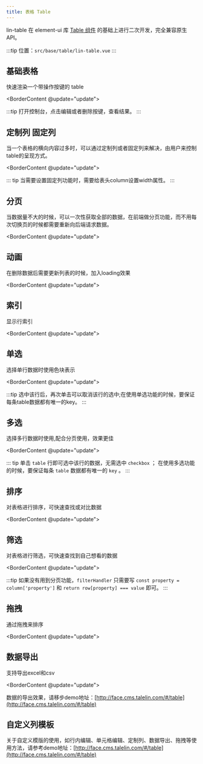 ```yaml
---
title: 表格 Table
---
```


<script>
import spread from './spread.png'
import retract from './retract.png'

  export default {
    data() {
      return {
        tableColumn : [
          { prop: 'date', label: '日期', width: '150'}, 
          { prop: 'name', label: '姓名', width: '150'},
          { prop: 'province', label: '省份',width: '150'}, 
          { prop: 'city', label: '市区',width: '100' },
          { prop: 'address', label: '地址', width: '300' },
          { prop: 'zip', label: '邮政编码' , width:'150' }, 
        ],
        sortTableColumn : [
          { prop: 'date', label: '日期', width: '150',sortable: true}, 
          { prop: 'name', label: '姓名', width: '150'},
          { prop: 'province', label: '省份',width: '150'}, 
          { prop: 'city', label: '市区',width: '100' },
          { prop: 'address', label: '地址', width: '300', formatter:this.formatter },
          { prop: 'zip', label: '邮政编码' , width:'150' }, 
        ],
        filterTableColumn : [
          { prop: 'date', label: '日期', width: '150',sortable: true, filters:[{text: '2016-05-01', value: '2016-05-01'}, {text: '2016-05-02', value: '2016-05-02'}, {text: '2016-05-03', value: '2016-05-03'}, {text: '2016-05-04', value: '2016-05-04'}],
          filterMethod: this.filterHandler}, 
          { prop: 'name', label: '姓名', width: '150'},
          { prop: 'province', label: '省份',width: '150'}, 
          { prop: 'city', label: '市区',width: '100' },
          { prop: 'address', label: '地址', width: '300', formatter:this.formatter },
          { prop: 'zip', label: '邮政编码' , width:'150' }, 
        ],
        list: [
          {  
          date: '2016-05-01',
          name: '王小虎',
          province: '上海',
          city: '普陀区',
          address: '上海市普陀区金沙江路 1518 弄',
          zip: 200333,
          key: '1'
        }, {
          date: '2016-05-02',
          name: '王小虎',
          province: '上海',
          city: '普陀区',
          address: '上海市普陀区金沙江路 1518 弄',
          zip: 200333,
          key: '2'
        }, {
          date: '2016-05-03',
          name: '王小虎',
          province: '上海',
          city: '普陀区',
          address: '上海市普陀区金沙江路 1518 弄',
          zip: 200333,
          key: '3'
        }, {
          date: '2016-05-04',
          name: '王小虎',
          province: '上海',
          city: '普陀区',
          address: '上海市普陀区金沙江路 1518 弄',
          zip: 200333,
          key: '4'
        },{
          date: '2016-05-05',
          name: '王小虎',
          province: '上海',
          city: '普陀区',
          address: '上海市普陀区金沙江路 1518 弄',
          zip: 200333,
          key: '5'
        },{
          date: '2016-05-06',
          name: '王小虎',
          province: '上海',
          city: '普陀区',
          address: '上海市普陀区金沙江路 1518 弄',
          zip: 200333,
          key: '6'
        },{
          date: '2016-05-07',
          name: '王小虎',
          province: '上海',
          city: '普陀区',
          address: '上海市普陀区金沙江路 1518 弄',
          zip: 200333,
          key: '7'
        },{
          date: '2016-05-08',
          name: '王小虎',
          province: '上海',
          city: '普陀区',
          address: '上海市普陀区金沙江路 1518 弄',
          zip: 200333,
          key: '8'
        },{
          date: '2016-05-09',
          name: '王小虎',
          province: '上海',
          city: '普陀区',
          address: '上海市普陀区金沙江路 1518 弄',
          zip: 200333,
          key: '9'
        }],
        tableData:[],
        operate : [
          { name: '编辑', func: 'handleEdit', type: 'primary' }, 
          { name: '删除', func: 'handleDelete', type: 'danger' }
        ] ,
        customColumn: [],
        checkboxList: [],
        fixedLeftList: [],
        fixedRightList:[],
        loading: false,
        pagination: {
          pageSize: 4,
          pageTotal: null
        },
        type: 'selection',
        isSpread: false,
        selectedTotal: 0,
        index: 'index',
        filterValue: [],
        reload: true
      }
    },
    created() {
      // 表格行内编辑  
      this.tableData = this.list.map((v,index) => {
        v.index = index
        this.$set(v, 'edit', false) 
          v.originalAddress = v.address 
          return v
      })
     this.customColumn = this.tableColumn.map( item => item.label),
     this.checkboxList = [...this.customColumn]
     this.$set(this.pagination, 'pageTotal', this.tableData.length)
    },
    methods: {
      update() {
        this.reload = false
        this.$nextTick( () => {
          this.reload = true
        })
      },
      // 固定列
      handleClick(row) {
        console.log(row);
      },
      // 普通表格
      handleEdit(val) {
        console.log(val)
      },
      handleDelete(val) {
         console.log(val)
        this.loading = true
        setTimeout( () => {
          this.tableData.splice(val.index,1)
          this.$set(this.pagination, 'pageTotal', this.tableData.length)
          this.loading = false
        },1000)  
      },
      rowClick(val) {
        console.log(val)
      },
      // 行内编辑
      cancelEdit(index, row) {
        row.address = row.originalAddress
        row.edit = false
      },
      confirmEdit(index, row) {
        row.edit = false
        row.originalAddress = row.address
      },
      currentChange(page) {
        console.log(page)
      },
      handleSelectionChange(val) {
        console.log(val)
        this.selectedTotal = val.length
      },
      // 监听单选
      handleCurrentChange(val) {
        console.log(val)
      },
       formatter(row, column) {
        return row.address;
      },
      filterHandler(value, row, column) {
        const filteredValue = column.filteredValue
        const columnKey = column.columnKey
        const total = this.tableData.filter(item => filteredValue.includes(item[columnKey]))
        this.$set(this.pagination, 'pageTotal', total.length) // 重新设置分页
        const property = column['property'];
        return row[property] === value;
      },
      changeStatus () {
        this.isSpread = !this.isSpread
      },
      getDragData(val) {
        console.log(val.dragData)
        console.log(val.oldIndex)
        console.log(val.newIndex)
      },
      exportExcel() {
        this.$refs.linTable.exportExcel('aaa')
      }  
    },
    computed: {
      imgSrc () {
        return this.isSpread ? retract : spread
      },
      content () {
        return this.isSpread ? '隐藏代码' : '展示代码'
      }
    },

  }
</script>

<style>
.el-button--text{
  color: #3963bc;
}
.edit-input {
  padding-right: 100px;
}
.cancel-btn {
  position: absolute;
  right: 15px;
  top: 12px;
}
.basic {
  padding: 2rem;
  box-shadow: 2px 2px 30px #C7CCD7;
}
.selecte {
  display: flex;
  flex-wrap: wrap;
  justify-content: space-between;
  margin: 10px 0;
}
.el-pagination.is-background .el-pager li:not(.disabled).active {
  background-color: #3963bc;
}
.el-checkbox__input.is-checked .el-checkbox__inner, .el-checkbox__input.is-indeterminate .el-checkbox__inner {
  background-color: #3963bc;
  border-color: #3963bc;
}
.el-checkbox__input.is-checked+.el-checkbox__label {
  color: #3963bc;
}
.el-button--primary {
  background-color: #3963bc;
  border-color: #3963bc;
}
</style>


lin-table 在 element-ui 库 [Table 组件](http://element.eleme.io/#/zh-CN/component/table) 的基础上进行二次开发，完全兼容原生API。

:::tip
位置：`src/base/table/lin-table.vue`
:::

## 基础表格

快速渲染一个带操作按键的 table

<BorderContent @update="update">
<template slot="content">

<template>
  <lin-table :tableColumn="tableColumn"
            :tableData="tableData"
            :operate="operate"
            @handleEdit="handleEdit"
            @handleDelete="handleDelete"></lin-table>
</template>
</template>

<template slot="introduce">

`operate` 接受一个 `Array`, 子元素有三个属性: `name` 按键名称、 `type` 按键名称 、 `func` 按键绑定的函数名称，组件内部已经写好了`handleEdit`、`handleDelete`，点击可以获取到该行的索引和内容，如果想要绑定别的函数实现其他功能，可以自己在`lin-table`组件里自己编写绑定函数。

只要传入表头、表格数据、功能区操作函数，就能很方便的渲染出一个表格，这里要注意的是，要保持表头和表格数据字段名的一致性，否则表格无法正常渲染。如果不需要功能区，可以不传 `operate` 。

</template>

<template slot="code">

```vue
<template>
  <lin-table 
    :tableColumn="tableColumn"
    :tableData="tableData"
    :operate="operate"
    @handleEdit="handleEdit"
    @handleDelete="handleDelete">
  </lin-table>
</template>

<script>
export default {
  data () {
    return {
       tableColumn : [
          { prop: 'date', label: '日期'}, 
          { prop: 'name', label: '姓名'},
          { prop: 'province', label: '省份'}, 
          { prop: 'city', label: '市区' },
          { prop: 'address', label: '地址'},
          { prop: 'zip', label: '邮政编码'}, 
        ],
        tableData: [
          {  
          date: '2016-05-01',
          name: '王小虎',
          province: '上海',
          city: '普陀区',
          address: '上海市普陀区金沙江路 1518 弄',
          zip: 200333,
          key: '1'
        }......],
        operate : [
          { name: '编辑', func: 'handleEdit', type: 'edit' }, 
          { name: '删除', func: 'handleDelete', type: 'del' }
        ],
    }
  }
  methods: {
      // 编辑
      handleEdit(val) {
        console.log(val)
      },
      // 删除
      handleDelete(val) {
         console.log(val)
      },
   }
}
</script>
```
</template>
</BorderContent>

:::tip
打开控制台，点击编辑或者删除按键，查看结果。
:::

## 定制列 固定列
当一个表格的横向内容过多时，可以通过定制列或者固定列来解决，由用户来控制table的呈现方式。

<BorderContent @update="update">
<template slot="content">

<template>
  <div>
  <span>需要展示的列：</span>
  <el-checkbox-group class="selecte" v-model="customColumn">
   <el-checkbox :disabled="item === '姓名'"v-for="(item, index) in checkboxList" :key="item" :label="item"></el-checkbox>
    </el-checkbox-group>
    <span>固定在左侧的列：</span>
  <el-checkbox-group class="selecte" v-model="fixedLeftList">
   <el-checkbox :disabled="!customColumn.includes(item) || fixedRightList.includes(item)" v-for="(item, index) in checkboxList" :key="item" :label="item"></el-checkbox>
  </el-checkbox-group>
  <span>固定在右侧的列：</span>
  <el-checkbox-group class="selecte" v-model="fixedRightList">
   <el-checkbox :disabled="!customColumn.includes(item) || fixedLeftList.includes(item)" v-for="(item, index) in checkboxList" :key="item" :label="item"></el-checkbox>
  </el-checkbox-group>
  <lin-table :tableColumn="tableColumn"
            :tableData="tableData"
            :customColumn="customColumn"
            :fixedLeftList="fixedLeftList"
            :fixedRightList="fixedRightList"
            @handleEdit="handleEdit"
            @handleDelete="handleDelete"></lin-table>
  </div>          
</template>
</template>

<template slot="introduce">

`customColumn` 传入需要展示的列的 `label` 名称, 类型为 `Array`， 默认全部展示；
`fixedLeftList` 传入需要固定在左侧的列的 `label` 名称 类型为 `Array` ,默认不固定;
`fixedRightList`  传入需要固定在右侧的列的l `abel` 名称, 类型为 `Array`, 默认不固定。

</template>

<template slot="code">

```vue
<template>
  <div>
    <span>需要展示的列：</span>
    <el-checkbox-group class="selecte" v-model="customColumn">
      <el-checkbox :disabled="item === '姓名'"v-for="(item, index) in checkboxList" :key="item" :label="item"></el-checkbox>
    </el-checkbox-group>
    <span>固定在左侧的列：</span>
    <el-checkbox-group class="selecte" v-model="fixedLeftList">
      <el-checkbox :disabled="!customColumn.includes(item)" v-for="(item, index) in checkboxList" :key="item" :label="item"></el-checkbox>
    </el-checkbox-group>
    <span>固定在右侧的列：</span>
    <el-checkbox-group class="selecte" gv-model="fixedRightList">
     <el-checkbox :disabled="!customColumn.includes(item)" v-for="(item, index) in checkboxList" :key="item" :label="item"></el-checkbox>
    </el-checkbox-group>
    <lin-table 
      :tableColumn="tableColumn"
      :tableData="tableData"
      :customColumn="customColumn"
      :fixedLeftList="fixedLeftList"
      :fixedRightList="fixedRightList"
      @handleEdit="handleEdit"
      @handleDelete="handleDelete">
    </lin-table>
  </div>  
</template>

<script>
export default {
  data () {
    return {
      tableColumn:[
        { prop: 'date', label: '日期', width: '100' }, 
        { prop: 'name', label: '姓名', width: '100'},
        { prop: 'province', label: '省份',width: '100'}, 
        { prop: 'city', label: '市区',width: '100' },
        { prop: 'address', label: '地址', width: '300'},
        { prop: 'zip', label: '邮政编码', width: '150'}, 
      ],
      customColumn: [], // 定制列
      fixedLeftList: [], // 左侧固定
      fixedRightList:[], // 右侧固定
      checkboxList: [],
    }
  },
  created () {
    this.customColumn = this.tableColumn.map( item => item.label),
    this.checkboxList = [...this.customColumn]
  },
}
</script>
```
</template>
</BorderContent>

::: tip
当需要设置固定列功能时，需要给表头column设置width属性。
:::

## 分页

当数据量不大的时候，可以一次性获取全部的数据，在前端做分页功能，而不用每次切换页的时候都需要重新向后端请求数据。

<BorderContent @update="update">
<template slot="content">

<template>
  <div>
  <lin-table :tableColumn="tableColumn"
            :tableData="tableData"
            :loading="loading"
            :pagination="pagination"></lin-table>
  </div>          
</template>
</template>

<template slot="introduce">

`pagination` 为分页配置项，类型为 `Object` | `Boolean` ，默认为 `false`，不显示分页；当接受一个对象类型时，它有两个属性：`pageSize`  每页显示条目个数, `pageTotal` 总条目数。

</template>

<template slot="code">

```vue
<template>
  <lin-table 
    :tableColumn="tableColumn"
    :tableData="tableData"
    :pagination="pagination"
    @currentChange="currentChange">
  </lin-table>
</template>

<script>
export default {
  data () {
    return {
      pagination: {
        pageSize: 4,
        pageTotal: null
      },
    }
  },
  created () {
    this.$set(this.pagination, 'pageTotal', this.tableData.length) // 获取数据总条数
  },
  methods: {
    // 监听页码变化
    currentChange(page) {
      console.log(page)
    },
  }
}
</script>
```
</template>
</BorderContent>


## 动画

在删除数据后需要更新列表的时候，加入loading效果

<BorderContent @update="update">
<template slot="content">

<template>
  <div>
  <lin-table :tableColumn="tableColumn"
            :tableData="tableData"
            :operate="operate"
            :loading="loading"
            @handleDelete="handleDelete"></lin-table>
  </div>          
</template>
</template>

<template slot="introduce">

`loading` 控制动画, 类型为 `Boolean`, 默认为`false`, 不显示动画;
`loadingText` 提示文字， 类型为 `String`,  默认为空, 没有提示文字;
`loadingIcon`  动画 `icon`, 默认为 `el-icon-loading` ;
`loadingBG` 控制动画背景色, 类型为 `String`, 默认为 `rgba(255,255,255,0.5)` ;

</template>

<template slot="code">

```vue
<template>
  <lin-table 
    :tableColumn="tableColumn"
    :tableData="tableData"
    :operate="operate"
    :loading="loading"
    @handleDelete="handleDelete">
  </lin-table>
</template>

<script>
export default {
  data () {
    return {
      loading:false
    }
  },
  methods: {
    // 删除
    handleDelete(val) {
      console.log(val)
      this.loading = true
      setTimeout( () => {
        this.tableData.splice(val.index,1)
        this.$set(this.pagination, 'pageTotal', this.tableData.length)
        this.loading = false
      },1000)  
    },
  }
}
</script>
```
</template>
</BorderContent>

## 索引

显示行索引

<BorderContent @update="update">
<template slot="content">

<template>
  <lin-table :tableColumn="tableColumn"
            :tableData="tableData"
            :pagination="pagination"
            :index="index"
            @handleCurrentChange="handleCurrentChange"
            ></lin-table>     
</template>
</template>

<template slot="introduce">

传入`index`即可显示索引号。

</template>

<template slot="code">

```vue
<template>
  <lin-table 
    :tableColumn="tableColumn"
    :tableData="tableData"
    :index="index"
    :pagination="pagination">
  </lin-table>
</template>

<script>
export default {
  data () {
    return {
      pagination: {
        pageSize: 4,
        pageTotal: null
      },
      index: 'index'
    }
  }
}
</script>
```
</template>
</BorderContent>


## 单选

选择单行数据时使用色块表示

<BorderContent @update="update">
<template slot="content">

<template>
  <lin-table :tableColumn="tableColumn"
            :tableData="tableData"
            :pagination="pagination"
            :highlightCurrentRow=true
            @handleCurrentChange="handleCurrentChange"
             ></lin-table>     
</template>
</template>

<template slot="introduce">

设置 `highlightCurrentRow` 为 `true` 即可开启单选功能，默认为 `false` 。

</template>

<template slot="code">

```vue
<template>
  <lin-table 
    :tableColumn="tableColumn"
    :tableData="tableData"
    :highlightCurrentRow=true
    >
  </lin-table>
</template>

<script>
export default {
  data () {
    return {
      pagination: {
        pageSize: 4,
        pageTotal: null
      },
    }
  }
  methods: {
    // 监听选中/取消的数据
    handleCurrentChange(val) {
      console.log(val)
    }
  }
}
</script>
```
</template>
</BorderContent>

:::tip
选中该行后，再次单击可以取消该行的选中;在使用单选功能的时候，要保证每条table数据都有唯一的key。
:::


## 多选

选择多行数据时使用,配合分页使用，效果更佳

<BorderContent @update="update">
<template slot="content">

<template>
  <div>
  <span>已选中: {{selectedTotal}}</span>
  <lin-table :tableColumn="tableColumn"
            :tableData="tableData"
            :type="type"
            :index="index" 
            :pagination="pagination"
            @selection-change="handleSelectionChange"></lin-table>
  </div>          
</template>
</template>

<template slot="introduce">

`type` 设置为 `selection` 即可开启多选功能

</template>

<template slot="code">

```vue
<template>
  <lin-table 
    :tableColumn="tableColumn"
    :tableData="tableData"
    :type="type"
    :pagination="pagination"
    @currentChange="currentChange"
    >
  </lin-table>
</template>

<script>
export default {
  data () {
    return {
      type: 'selection',
      index: 'index',
      pagination: {
        pageSize: 4,
        pageTotal: null
      },
    }
  }
   methods: {
      handleSelectionChange(val) {
        condole.log(val)
      },
   }
}
</script>
```
</template>
</BorderContent>

::: tip
单击 `table` 行即可选中该行的数据，无需选中 `checkbox` ；
在使用多选功能的时候，要保证每条 `table` 数据都有唯一的 `key` 。
:::

## 排序

对表格进行排序，可快速查找或对比数据

<BorderContent @update="update">
<template slot="content">

<template>
  <lin-table :tableColumn="sortTableColumn"
            :tableData="tableData"
            :pagination="pagination"
            @handleCurrentChange="handleCurrentChange"></lin-table>     
</template>
</template>

<template slot="introduce">

在列中设置 `sortable` 属性即可实现以该列为基准的排序，接受一个Boolean，默认为false。也可以通过 `formatter` 使用自定义的排序规则，接受一个 `Function`，会传入两个参数：`row` 和 `column`，可以根据自己的需求进行处理。

</template>

<template slot="code">

```vue
<template>
  <lin-table 
    :tableColumn="tableColumn"
    :tableData="tableData"
    :pagination="pagination">
  </lin-table>
</template>

<script>
export default {
  data () {
    return {
       tableColumn : [
          { prop: 'date', label: '日期', width: '150',sortable: true}, 
          { prop: 'name', label: '姓名', width: '150'},
          { prop: 'province', label: '省份',width: '150'}, 
          { prop: 'city', label: '市区',width: '100' },
          { prop: 'address', label: '地址', width: '300',formatter:this.formatter },
          { prop: 'zip', label: '邮政编码' , width:'150' }, 
        ],
      index: 'index',
       pagination: {
        pageSize: 4,
        pageTotal: null
      },

    }
  }
  methods: {
    // 自定义排序h
    formatter(row, column) {
      return row.address;
    },
  }
}
</script>
```
</template>
</BorderContent>


## 筛选

对表格进行筛选，可快速查找到自己想看的数据

<BorderContent @update="update">
<template slot="content">

<template>
  <lin-table :tableColumn="filterTableColumn"
            :tableData="tableData"
            :pagination="pagination"
            @handleCurrentChange="handleCurrentChange"
            ></lin-table>     
</template>
</template>

<template slot="introduce">

在列中设置 `filters` 和 `filter-method` 属性即可开启该列的筛选，`filters` 是一个数组，`filter-method` 是一个方法，它用于决定某些数据是否显示，会传入三个参数：`value`, `row` 和 `column`。

</template>

<template slot="code">

```vue
<template>
  <lin-table 
    :tableColumn="tableColumn"
    :tableData="tableData"
    :pagination="pagination"
   >
  </lin-table>
</template>

<script>
export default {
  data () {
    return {
        filterTableColumn : [
          {
            prop: 'date', label: '日期', width: '150', 
            filters:[
              {text: '2016-05-01', value: '2016-05-01'}, 
              {text: '2016-05-02', value: '2016-05-02'},
              {text: '2016-05-03', value: '2016-05-03'},
              {text: '2016-05-04', value: '2016-05-04'}
            ],
            filterMethod: this.filterHandler
          }, 
          { prop: 'name', label: '姓名', width: '150'},
          { prop: 'province', label: '省份',width: '150'}, 
          { prop: 'city', label: '市区',width: '100' },
          { prop: 'address', label: '地址', width: '300', formatter:this.formatter },
          { prop: 'zip', label: '邮政编码' , width:'150' }, 
        ],
        pagination: {
          pageSize: 4,
          pageTotal: null
        },
    }
  }
  methods: {
    // 筛选
    formatter(row, column) {
      return row.address;
    },
    filterHandler(value, row, column) {
      const filteredValue = column.filteredValue
      const columnKey = column.columnKey
      const total = this.tableData.filter(item => filteredValue.includes(item[columnKey]))
      // 重新设置分页
      this.$set(this.pagination, 'pageTotal', total.length) 
      const property = column['property'];
      return row[property] === value;
    }
  }
}
</script>
```
</template>
</BorderContent>

:::tip
如果没有用到分页功能，`filterHandler` 只需要写 `const property = column['property']` 和 `return row[property] === value` 即可。
:::

## 拖拽

通过拖拽来排序

<BorderContent @update="update">
<template slot="content">

<template>
  <lin-table :tableColumn="tableColumn"
             :tableData="tableData"
            :pagination="pagination"
            drag
            @getDragData="getDragData"
            @handleCurrentChange="handleCurrentChange"
            ></lin-table>
</template>
</template>

<template slot="introduce">

设置 `drag` 属性即可开启拖拽功能，它接收一个 `Boolean`类型的值， 可通过监听 `getDragData` 函数来获取拖拽行为，该函数的返回参数为一个 `Object`, 包含如下信息：`dragData` 拖拽后当前页重新排列的数据, `oldIndex` 被拖拽行的索引值, `newIndex` 拖拽目标行的索引值。

</template>

<template slot="code">

```vue
<template>
  <lin-table 
    :tableColumn="tableColumn"
    :tableData="tableData"
    :pagination="pagination"
    drag
    @getDragData="getDragData"
    @handleCurrentChange="handleCurrentChange
   >
  </lin-table>
</template>

<script>
export default {
  data () {
    return {
        pagination: {
          pageSize: 4,
          pageTotal: null
        },
    }
  }
  methods: {
    // 拖拽
    getDragData(val) {
      console.log(val.dragData) // 拖拽后当前页重新排列的数据
      console.log(val,oldIndex) // 被拖拽行的索引值
      console.log(val,newIndex) // 拖拽目标行的索引值
    }  
  }
}
</script>
```
</template>
</BorderContent>

## 数据导出

支持导出excel和csv

<BorderContent @update="update">
<template slot="content">

<template>
  <lin-table :tableColumn="tableColumn"
             :tableData="tableData"
            :pagination="pagination"
            ref="linTable"
            @getDragData="getDragData"
            @handleCurrentChange="handleCurrentChange"
            ></lin-table>
</template>
</template>

<template slot="introduce">

`lin-table` 内置了 `exportExcel` 和 `exportCsv` 两种方法用来导出 `excel`和 `csv` 两种格式的数据，可以通过 `ref` 来调用, 如: `this.$refs.linTable.exportExcel()` 导出 `Excel`。

</template>

<template slot="code">

```vue
<template>
  <lin-table 
    :tableColumn="tableColumn"
    :tableData="tableData"
    :pagination="pagination"
    ref="linTable"
    @getDragData="getDragData"
    @handleCurrentChange="handleCurrentChange
   >
  </lin-table>
</template>

<script>
export default {
  data () {
    return {
        pagination: {
          pageSize: 4,
          pageTotal: null
        },
    }
  }
}
</script>
```
</template>
</BorderContent>

数据的导出效果，请移步demo地址：[http://face.cms.talelin.com/#/table](http://face.cms.talelin.com/#/table)

## 自定义列模板

关于自定义模版的使用，如行内编辑、单元格编辑、定制列、数据导出、拖拽等使用方法，请参考demo地址：[http://face.cms.talelin.com/#/table](http://face.cms.talelin.com/#/table)

<!-- ## 行内编辑

可在行内直接进行内容编辑

<template>
  <el-table
    :data="tableData"
    border
    style="width: 100%">
    <el-table-column
      prop="province"
      label="省份"
      width="120"
      :show-overflow-tooltip="true">
    </el-table-column>
   <el-table-column min-width="300px" label="地址">
        <template slot-scope="scope">
          <template v-if="scope.row.edit">
            <el-input v-model="scope.row.address" class="edit-input" size="small"/>
            <el-button class="cancel-btn" size="small" icon="el-icon-refresh" type="warning" @click="cancelEdit(scope.row)">cancel</el-button>
          </template>
          <span v-else>{{ scope.row.address }}</span>
        </template>
    </el-table-column>
    <el-table-column
      fixed="right"
      label="操作"
      width="100">
      <template slot-scope="scope">
         <el-button v-if="scope.row.edit" type="success" size="small" icon="el-icon-circle-check-outline" @click="confirmEdit(scope.row)">Ok</el-button>
          <el-button v-else type="primary" size="small" icon="el-icon-edit" @click="scope.row.edit=!scope.row.edit">Edit</el-button>
      </template>
    </el-table-column>
  </el-table>
</template> -->

<RightMenu ref="rightMenu" v-if="reload" />